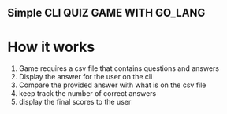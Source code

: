 ## Simple CLI QUIZ GAME WITH GO_LANG

# How it works
1. Game requires a csv file that contains questions and answers 
2. Display the answer for the user on the cli 
3. Compare the provided answer with what is on the csv file
4. keep track the number of correct answers
5. display the final scores to the user